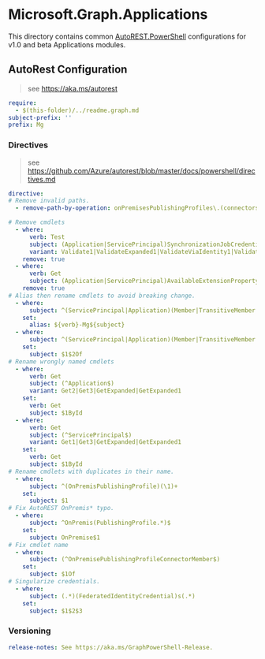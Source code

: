 ﻿# Microsoft.Graph.Applications

This directory contains common [AutoREST.PowerShell](https://github.com/Azure/autorest.powershell) configurations for v1.0 and beta Applications modules.

## AutoRest Configuration

> see <https://aka.ms/autorest>

``` yaml
require:
  - $(this-folder)/../readme.graph.md
subject-prefix: ''
prefix: Mg

```

### Directives

> see https://github.com/Azure/autorest/blob/master/docs/powershell/directives.md

``` yaml
directive:
# Remove invalid paths.
  - remove-path-by-operation: onPremisesPublishingProfiles\.(connectors\.memberOf_.*|connectors_GetMemberOf|connectorGroups\.members_.*|connectorGroups_(Get|Create|Update|Delete)Members)

# Remove cmdlets
  - where:
      verb: Test
      subject: (Application|ServicePrincipal)SynchronizationJobCredentials
      variant: Validate1|ValidateExpanded1|ValidateViaIdentity1|ValidateViaIdentityExpanded1
    remove: true
  - where:
      verb: Get
      subject: (Application|ServicePrincipal)AvailableExtensionProperty
    remove: true
# Alias then rename cmdlets to avoid breaking change.
  - where:
      subject: ^(ServicePrincipal|Application)(Member|TransitiveMember|CreatedOnBehalf)$
    set:
      alias: ${verb}-Mg${subject}
  - where:
      subject: ^(ServicePrincipal|Application)(Member|TransitiveMember|CreatedOnBehalf)$
    set:
      subject: $1$2Of
# Rename wrongly named cmdlets
  - where:
      verb: Get
      subject: (^Application$)
      variant: Get2|Get3|GetExpanded|GetExpanded1
    set:
      verb: Get
      subject: $1ById
  - where:
      verb: Get
      subject: (^ServicePrincipal$)
      variant: Get1|Get3|GetExpanded|GetExpanded1
    set:
      verb: Get
      subject: $1ById
# Rename cmdlets with duplicates in their name.
  - where:
      subject: ^(OnPremisPublishingProfile)(\1)+
    set:
      subject: $1
# Fix AutoREST OnPremis* typo.
  - where:
      subject: ^OnPremis(PublishingProfile.*)$
    set:
      subject: OnPremise$1
# Fix cmdlet name
  - where:
      subject: (^OnPremisePublishingProfileConnectorMember$)
    set:
      subject: $1Of
# Singularize credentials.
  - where:
      subject: (.*)(FederatedIdentityCredential)s(.*)
    set:
      subject: $1$2$3
```

### Versioning

``` yaml
release-notes: See https://aka.ms/GraphPowerShell-Release.
```
